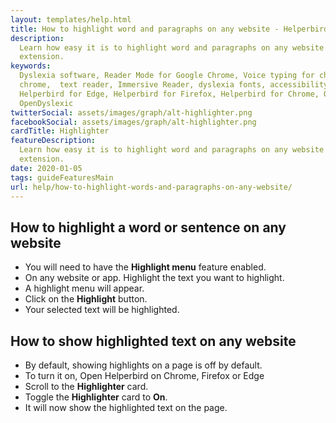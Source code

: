```yaml
---
layout: templates/help.html
title: How to highlight word and paragraphs on any website - Helperbird
description:
  Learn how easy it is to highlight word and paragraphs on any website with Helperbirds browser
  extension.
keywords:
  Dyslexia software, Reader Mode for Google Chrome, Voice typing for chrome, Text to speech for
  chrome,  text reader, Immersive Reader, dyslexia fonts, accessibility software, dyslexia software,
  Helperbird for Edge, Helperbird for Firefox, Helperbird for Chrome, Opendyslexic for Chrome,
  OpenDyslexic
twitterSocial: assets/images/graph/alt-highlighter.png
facebookSocial: assets/images/graph/alt-highlighter.png
cardTitle: Highlighter
featureDescription:
  Learn how easy it is to highlight word and paragraphs on any website with Helperbirds browser
  extension.
date: 2020-01-05
tags: guideFeaturesMain
url: help/how-to-highlight-words-and-paragraphs-on-any-website/
---
```




## How to highlight a word or sentence on any website

- You will need to have the **Highlight menu** feature enabled.
- On any website or app. Highlight the text you want to highlight.
- A highlight menu will appear.
- Click on the **Highlight** button.
- Your selected text will be highlighted.

## How to show highlighted text on any website

- By default, showing highlights on a page is off by default.
- To turn it on, Open Helperbird on Chrome, Firefox or Edge
- Scroll to the **Highlighter** card.
- Toggle the **Highlighter** card to **On**.
- It will now show the highlighted text on the page.
